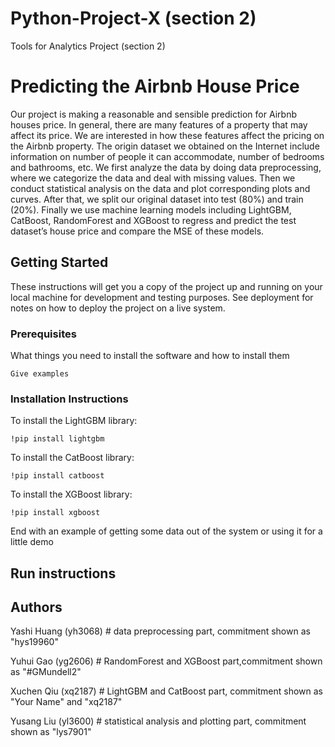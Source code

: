 
# Python-Project-X (section 2)
Tools for Analytics Project (section 2)
# Predicting the Airbnb House Price

Our project is making a reasonable and sensible prediction for Airbnb houses price. In general, there are many features of a property that may affect its price. We are interested in how these features affect the pricing on the Airbnb property. The origin dataset we obtained on the Internet include information on number of people it can accommodate, number of bedrooms and bathrooms, etc. We first analyze the data by doing data preprocessing, where we categorize the data and deal with missing values. Then we conduct statistical analysis on the data and plot corresponding plots and curves. After that, we split our original dataset into test (80%) and train (20%). Finally we use machine learning models including LightGBM, CatBoost, RandomForest and XGBoost to regress and predict the test dataset’s house price and compare the MSE of these models. 


## Getting Started

These instructions will get you a copy of the project up and running on your local machine for development and testing purposes. See deployment for notes on how to deploy the project on a live system.

### Prerequisites

What things you need to install the software and how to install them

```
Give examples
```

### Installation Instructions

To install the LightGBM library:

```
!pip install lightgbm
```

To install the CatBoost library:

```
!pip install catboost
```

To install the XGBoost library:
```
!pip install xgboost
```

End with an example of getting some data out of the system or using it for a little demo


## Run instructions



## Authors

Yashi Huang (yh3068) # data preprocessing part, commitment shown as "hys19960"

Yuhui Gao (yg2606) # RandomForest and XGBoost part,commitment shown as "#GMundell2"

Xuchen Qiu (xq2187) # LightGBM and CatBoost part, commitment shown as "Your Name" and "xq2187" 

Yusang Liu (yl3600) # statistical analysis and plotting part, commitment shown as "lys7901"

